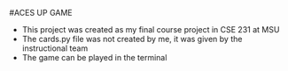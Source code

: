 #ACES UP GAME
- This project was created as my final course project in CSE 231 at MSU
- The cards.py file was not created by me, it was given by the instructional team
- The game can be played in the terminal

